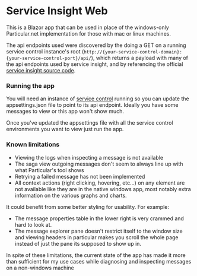 # Service Insight Web
This is a Blazor app that can be used in place of the windows-only Particular.net implementation for those with mac or linux machines.


The api endpoints used were discovered by the doing a GET on a running service control instance's root (`http://{your-service-control-domain}:{your-service-control-port}/api/`), which returns a payload with many of the api endpoints used by service insight, and by referencing the official [service insight source code](https://github.com/Particular/ServiceInsight).

### Running the app
You will need an instance of [service control](https://docs.particular.net/servicecontrol/) running so you can update the appsettings.json file to point to its api endpoint.  Ideally you have some messages to view or this app won't show much.

Once you've updated the appsettings file with all the service control environments you want to view just run the app.

### Known limitations
* Viewing the logs when inspecting a message is not available
* The saga view outgoing messages don't seem to always line up with what Particular's tool shows
* Retrying a failed message has not been implemented
* All context actions (right clicking, hovering, etc...) on any element are not available like they are in the native windows app, most notably extra information on the various graphs and charts.

It could benefit from some better styling for usability. For example:
* The message properties table in the lower right is very crammed and hard to look at. 
* The message explorer pane doesn't restrict itself to the window size and viewing headers in particular makes you scroll the whole page instead of just the pane its supposed to show up in.

In spite of these limitations, the current state of the app has made it more than sufficient for my use cases while diagnosing and inspecting messages on a non-windows machine